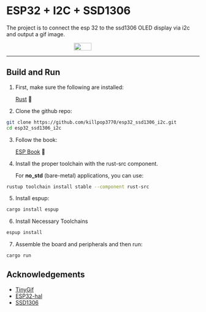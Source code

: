 # ESP32 + I2C + SSD1306

The project is to connect the esp 32 to the ssd1306 OLED display via i2c and output a gif image.

<div style="display: flex; justify-content: center;">
<img src="./assets/preview.gif" width=30% height=30%/>
</div>

---

## Build and Run

1) First, make sure the following are installed:

   [Rust](https://www.rust-lang.org/tools/install) 🦀

4) Clone the github repo:

  ```sh
  git clone https://github.com/killpop3770/esp32_ssd1306_i2c.git
  cd esp32_ssd1306_i2c
  ```

3) Follow the book:

   [ESP Book](https://docs.esp-rs.org/book/) 📙

4) Install the proper toolchain with the rust-src component.

   For **no_std** (bare-metal) applications, you can use:

```sh
rustup toolchain install stable --component rust-src
```

5) Install espup:

```sh
cargo install espup
```

6) Install Necessary Toolchains

```sh
espup install
```

7) Assemble the board and peripherals and then run:

```sh
cargo run
```


## Acknowledgements

- [TinyGif](https://github.com/andelf/tinygif)
- [ESP32-hal](https://github.com/esp-rs/esp-hal)
- [SSD1306](https://github.com/rust-embedded-community/ssd1306)
